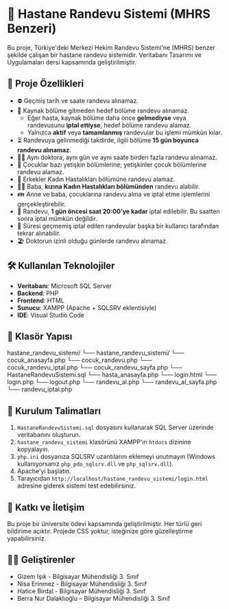 # 🏥 Hastane Randevu Sistemi (MHRS Benzeri)

Bu proje, Türkiye'deki Merkezi Hekim Randevu Sistemi'ne (MHRS) benzer şekilde çalışan bir hastane randevu sistemidir. Veritabanı Tasarımı ve Uygulamaları dersi kapsamında geliştirilmiştir.

## 📌 Proje Özellikleri

- ⛔ Geçmiş tarih ve saate randevu alınamaz.
- 🔄 Kaynak bölüme gitmeden hedef bölüme randevu alınamaz.
  - Eğer hasta, kaynak bölüme daha önce **gelmediyse** veya randevusunu **iptal ettiyse**, hedef bölüme randevu alamaz.
  - Yalnızca **aktif** veya **tamamlanmış** randevular bu işlemi mümkün kılar.
- ⏳ Randevuya gelinmediği takdirde, ilgili bölüme **15 gün boyunca randevu alınamaz**.
- 👨‍⚕️ Aynı doktora, aynı gün ve aynı saate birden fazla randevu alınamaz.
- 👶 Çocuklar bazı yetişkin bölümlerine; yetişkinler çocuk bölümlerine randevu alamaz.
- 🚻 Erkekler Kadın Hastalıkları bölümüne randevu alamaz.
- 👨‍👧 Baba, **kızına Kadın Hastalıkları bölümünden** randevu alabilir.
- 👪 Anne ve baba, çocuklarına randevu alma ve iptal etme işlemlerini gerçekleştirebilir.
- 📅 Randevu, **1 gün öncesi saat 20:00’ye kadar** iptal edilebilir. Bu saatten sonra iptal mümkün değildir.
- 🔁 Süresi geçmemiş iptal edilen randevular başka bir kullanıcı tarafından tekrar alınabilir.
- 🏖️ Doktorun izinli olduğu günlerde randevu alınamaz.

## 🛠️ Kullanılan Teknolojiler

- **Veritabanı**: Microsoft SQL Server
- **Backend**: PHP
- **Frontend**: HTML
- **Sunucu**: XAMPP (Apache + SQLSRV eklentisiyle)
- **IDE**: Visual Studio Code

## 📁 Klasör Yapısı

hastane_randevu_sistemi/
└── hastane_randevu_sistemi/
└── cocuk_anasayfa.php
└── cocuk_randevu.php
└── cocuk_randevu_iptal.php
└── cocuk_randevu_sayfa.php
└── HastaneRandevuSistemi.sql
└── hasta_anasayfa.php
└── login.html
└── login.php
└── logout.php
└── randevu_al.php
└── randevu_al_sayfa.php
└── randevu_iptal.php


## 🚀 Kurulum Talimatları

1. `HastaneRandevuSistemi.sql` dosyasını kullanarak SQL Server üzerinde veritabanını oluşturun.
2. `hastane_randevu_sistemi` klasörünü XAMPP'ın `htdocs` dizinine kopyalayın.
3. `php.ini` dosyanıza SQLSRV uzantılarını eklemeyi unutmayın (Windows kullanıyorsanız `php_pdo_sqlsrv.dll` ve `php_sqlsrv.dll`).
4. Apache'yi başlatın.
5. Tarayıcıdan `http://localhost/hastane_randevu_sistemi/login.html` adresine giderek sistemi test edebilirsiniz.

## 📮 Katkı ve İletişim

Bu proje bir üniversite ödevi kapsamında geliştirilmiştir. Her türlü geri bildirime açıktır. Projede CSS yoktur, isteğinize göre güzelleştirme yapabilirsiniz.

## 👩‍💻 Geliştirenler

- Gizem Işık - Bilgisayar Mühendisliği 3. Sınıf
- Nisa Erinmez - Bilgisayar Mühendisliği 3. Sınıf
- Hatice Birdal - Bilgisayar Mühendisliği 3. Sınıf
- Berra Nur Dalaklıoğlu – Bilgisayar Mühendisliği 3. Sınıf



